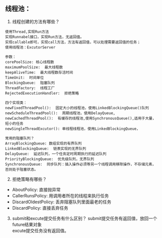 ## 线程池：
1. 线程创建的方法有哪些？
```text
使用Thread,实现Run方法
实现Runnabel接口，实现Run方法，无返回值。
实现callable即可，实现call方法，方法有返回值，可以处理需要返回值的任务；
使用线程池：ExcutorServer

参数：
corePoolSize: 核心线程数
maximumPoolSize:  最大线程数
keepAliveTime:  最大线程数存活时间
TimeUnit:  时间单位
BlockingQueue:  阻塞队列
ThreadFactory:  线程工厂
RejectedExecutionHandler:  拒绝策略

四个实现类：
newFixedThreadPool():  固定大小的线程池，使用LinkedBlockingQueue()队列
newScheduleThreadPool():  周期线程池，使用DelayQueue,
newCachedThreadPool():  有缓存的线程池,使用SynchronousQueue(),适用于大量，短小的任务
newSingleThreadExcutor(): 单线程线程池，使用LinkedBlockingQueue，

常用的阻塞队列？
ArrayBlockingQueue: 数组实现的有界队列  
LinkedBlockingQueue:  链表实现的无界队列  
DelayQueue:  延迟队列，一个任务定时周期执行的延迟队列
PriorityBlockingQueue:  优先级队列，无界队列   
SynchronousQueue:  同步队列：插入操作必须等另一个线程调用移除操作，不存储元素，否则处于阻塞状态。
```

2. 拒绝策略有哪些？
* AboutPolicy: 直接抛异常
* CallerRunsPolicy: 用调用者所在的线程来执行任务
* DiscardOldestPolicy: 丢弃阻塞队列里面最老的任务
* DiscardPolicy: 直接丢弃任务

3. submit和excute提交任务有什么区别？
submit提交任务有返回值，放回一个future结果对象  
excute提交任务没有返回值。

